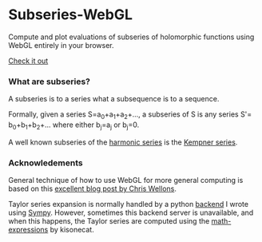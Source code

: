 # Subseries-WebGL
Compute and plot evaluations of subseries of holomorphic functions using WebGL entirely in your browser.

[Check it out](https://raphaelreyna.works/Subseries-WebGL)

### What are subseries?
A subseries is to a series what a subsequence is to a sequence.

Formally, given a series S=a<sub>0</sub>+a<sub>1</sub>+a<sub>2</sub>+..., 
a subseries of S is any series S'= b<sub>0</sub>+b<sub>1</sub>+b<sub>2</sub>+... where either b<sub>j</sub>=a<sub>j</sub> or b<sub>j</sub>=0.

A well known subseries of the [harmonic series](https://en.wikipedia.org/wiki/Harmonic_series_(mathematics)) is the [Kempner series](https://en.wikipedia.org/wiki/Kempner_series).

### Acknowledements
General technique of how to use WebGL for more general computing is based on this [excellent blog post by Chris Wellons](https://nullprogram.com/blog/2014/06/10/).


Taylor series expansion is normally handled by a python [backend](https://github.com/raphaelreyna/sympy-api) I wrote using [Sympy](https://www.sympy.org/en/index.html). However, sometimes this backend server is unavailable, and when this happens, the Taylor series are computed using the [math-expressions](https://github.com/kisonecat/math-expressions) by kisonecat.
